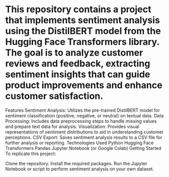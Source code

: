 # This repository contains a project that implements sentiment analysis using the DistilBERT model from the Hugging Face Transformers library. The goal is to analyze customer reviews and feedback, extracting sentiment insights that can guide product improvements and enhance customer satisfaction.

Features
Sentiment Analysis: Utilizes the pre-trained DistilBERT model for sentiment classification (positive, negative, or neutral) on textual data.
Data Processing: Includes data preprocessing steps to handle missing values and prepare text data for analysis.
Visualization: Provides visual representations of sentiment distributions to aid in understanding customer perceptions.
CSV Export: Saves sentiment analysis results to a CSV file for further analysis or reporting.
Technologies Used
Python
Hugging Face Transformers
Pandas
Jupyter Notebook (or Google Colab)
Getting Started
To replicate this project:

Clone the repository.
Install the required packages.
Run the Jupyter Notebook or script to perform sentiment analysis on your own dataset.
